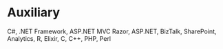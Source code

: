 # Auxiliary
C#, .NET Framework, ASP.NET MVC Razor, ASP.NET, BizTalk, SharePoint, Analytics, R, Elixir, C, C++, PHP, Perl
